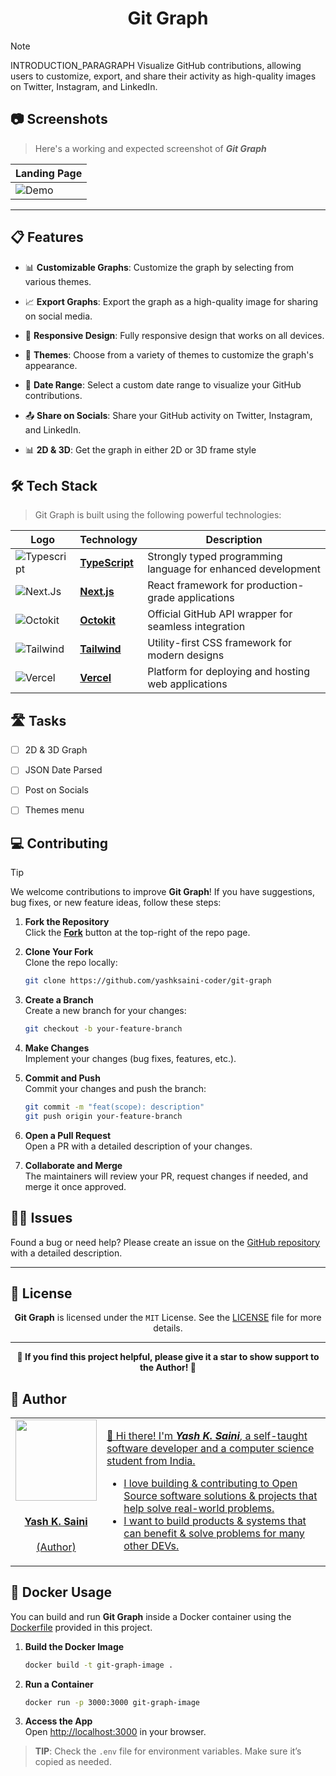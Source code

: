 <h1 align="center">Git Graph</h1>

> [!NOTE]
> 
> INTRODUCTION_PARAGRAPH
> Visualize GitHub contributions, allowing users to 
> customize, export, and share their activity as high-quality
> images on Twitter, Instagram, and LinkedIn.

## 📷 Screenshots

> Here's a working and expected screenshot of **_Git Graph_**


| Landing Page  |
|------------|
| ![Demo](public/demo.png) |

---

## 📋 Features

- 📊 **Customizable Graphs**: Customize the graph by selecting from various themes.

- 📈 **Export Graphs**: Export the graph as a high-quality image for sharing on social media.

- 📱 **Responsive Design**: Fully responsive design that works on all devices.

- 🎨 **Themes**: Choose from a variety of themes to customize the graph's appearance.

- 📅 **Date Range**: Select a custom date range to visualize your GitHub contributions.

- 📤 **Share on Socials**: Share your GitHub activity on Twitter, Instagram, and LinkedIn.

- 📊 **2D & 3D**: Get the graph in either 2D or 3D frame style



## 🛠️ Tech Stack

> Git Graph is built using the following powerful technologies:

| Logo | Technology | Description |
|----|------------|-------------|
| ![Typescript](https://skillicons.dev/icons?i=ts)| **[TypeScript](https://www.typescriptlang.org/)** | Strongly typed programming language for enhanced development |
| ![Next.Js](https://skillicons.dev/icons?i=next) | **[Next.js](https://nextjs.org/)** | React framework for production-grade applications |
| ![Octokit](https://avatars.githubusercontent.com/u/3430433?s=45)| **[Octokit](https://github.com/octokit)** | Official GitHub API wrapper for seamless integration |
| ![Tailwind](https://skillicons.dev/icons?i=tailwind)| **[Tailwind](https://tailwindcss.com/)** | Utility-first CSS framework for modern designs |
| ![Vercel](https://skillicons.dev/icons?i=vercel)| **[Vercel](https://vercel.com/home)** | Platform for deploying and hosting web applications |

## 🛣️ Tasks

- [ ] 2D & 3D Graph 
- [ ] JSON Date Parsed 
- [ ] Post on Socials  
- [ ] Themes menu 


## 💻 Contributing

> [!TIP]  
> We welcome contributions to improve **Git Graph**! If you have suggestions, bug fixes, or new feature ideas, follow these steps:

1. **Fork the Repository**  
   Click the **[Fork](https://github.com/yashksaini-coder/git-graph/fork)** button at the top-right of the repo page.

2. **Clone Your Fork**  
   Clone the repo locally:

   ```bash
   git clone https://github.com/yashksaini-coder/git-graph
   ```

3. **Create a Branch**  
   Create a new branch for your changes:

   ```bash
   git checkout -b your-feature-branch
   ```

4. **Make Changes**  
   Implement your changes (bug fixes, features, etc.).

5. **Commit and Push**  
   Commit your changes and push the branch:

   ```bash
   git commit -m "feat(scope): description"
   git push origin your-feature-branch
   ```

6. **Open a Pull Request**  
   Open a PR with a detailed description of your changes.

7. **Collaborate and Merge**  
   The maintainers will review your PR, request changes if needed, and merge it once approved.

## 🙋‍♂️ Issues

Found a bug or need help? Please create an issue on the [GitHub repository](https://github.com/yashksaini-coder/git-graph) with a detailed description.

---

## 📄 License

<p align="center">
<strong>Git Graph</strong> is licensed under the <code>MIT</code> License. See the <a href="https://github.com/yashksaini-coder/git-graph/blob/master/License.md">LICENSE</a> file for more details.
</p>

---

<p align="center">
    <strong>🌟 If you find this project helpful, please give it a star to show support to the Author! 🌟</strong>
</p>


## 👤 Author

<a href="https://github.com/yashksaini-coder">
    <table>
        <tbody>
            <tr>
                <td align="left" valign="top" width="14.28%">
                    <img src="https://github.com/yashksaini-coder.png?s=60" width="130px;"/>
                    <br/>
                    <h4 align="center">
                        <b>Yash K. Saini</b>
                    </h4>
                    <div align="center">
                        <p>(Author)</p>
                    </div>
                </td>
                <td align="left" valign="top" width="85%">
                    <p>
                        👋 Hi there! I'm <u><em><strong>Yash K. Saini</strong></em></u>, a self-taught software developer and a computer science student from India.
                    </p>
                    <ul>
                     <li>
                        I love building & contributing to Open Source software solutions & projects that help solve real-world problems.
                    </li>
                    <li>
                        I want to build products & systems that can benefit & solve problems for many other DEVs.
                    </li>
                </td>
            </tr>
        </tbody>
    </table>
</a>

## 🐳 Docker Usage

You can build and run **Git Graph** inside a Docker container using the [Dockerfile](./Dockerfile) provided in this project.

1. **Build the Docker Image**  
   ```bash
   docker build -t git-graph-image .
   ```

2. **Run a Container**  
   ```bash
   docker run -p 3000:3000 git-graph-image
   ```

3. **Access the App**  
   Open [http://localhost:3000](http://localhost:3000) in your browser.

> **TIP**: Check the `.env` file for environment variables. Make sure it’s copied as needed.